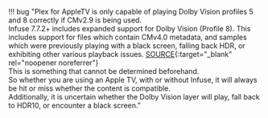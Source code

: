 <!-- markdownlint-disable MD041-->
!!! bug "Plex for AppleTV is only capable of playing Dolby Vision profiles 5 and 8 correctly if CMv2.9 is being used.<br>Infuse 7.7.2+ includes expanded support for Dolby Vision (Profile 8). This includes support for files which contain CMv4.0 metadata, and samples which were previously playing with a black screen, falling back HDR, or exhibiting other various playback issues. [SOURCE](https://community.firecore.com/t/infuse-7-7-2-now-available/48208){:target="\_blank" rel="noopener noreferrer"}<br>This is something that cannot be determined beforehand.<br>So whether you are using an Apple TV, with or without Infuse, it will always be hit or miss whether the content is compatible.<br>Additionally, it is uncertain whether the Dolby Vision layer will play, fall back to HDR10, or encounter a black screen."
<!-- markdownlint-enable MD041-->
